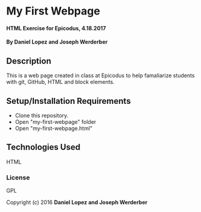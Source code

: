 # My First Webpage

#### HTML Exercise for Epicodus, 4.18.2017

#### By Daniel Lopez and Joseph Werderber

## Description

This is a web page created in class at Epicodus to help famaliarize students with git, GitHub, HTML and block elements.

## Setup/Installation Requirements

* Clone this repository.
* Open "my-first-webpage" folder
* Open "my-first-webpage.html"


## Technologies Used

HTML

### License

GPL

Copyright (c) 2016 **Daniel Lopez and Joseph Werderber**
